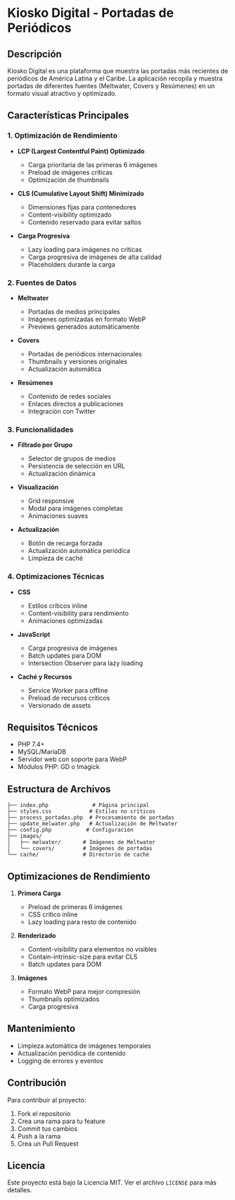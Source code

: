 # Kiosko Digital - Portadas de Periódicos

## Descripción
Kiosko Digital es una plataforma que muestra las portadas más recientes de periódicos de América Latina y el Caribe. La aplicación recopila y muestra portadas de diferentes fuentes (Meltwater, Covers y Resúmenes) en un formato visual atractivo y optimizado.

## Características Principales

### 1. Optimización de Rendimiento
- **LCP (Largest Contentful Paint) Optimizado**
  - Carga prioritaria de las primeras 6 imágenes
  - Preload de imágenes críticas
  - Optimización de thumbnails

- **CLS (Cumulative Layout Shift) Minimizado**
  - Dimensiones fijas para contenedores
  - Content-visibility optimizado
  - Contenido reservado para evitar saltos

- **Carga Progresiva**
  - Lazy loading para imágenes no críticas
  - Carga progresiva de imágenes de alta calidad
  - Placeholders durante la carga

### 2. Fuentes de Datos
- **Meltwater**
  - Portadas de medios principales
  - Imágenes optimizadas en formato WebP
  - Previews generados automáticamente

- **Covers**
  - Portadas de periódicos internacionales
  - Thumbnails y versiones originales
  - Actualización automática

- **Resúmenes**
  - Contenido de redes sociales
  - Enlaces directos a publicaciones
  - Integración con Twitter

### 3. Funcionalidades
- **Filtrado por Grupo**
  - Selector de grupos de medios
  - Persistencia de selección en URL
  - Actualización dinámica

- **Visualización**
  - Grid responsive
  - Modal para imágenes completas
  - Animaciones suaves

- **Actualización**
  - Botón de recarga forzada
  - Actualización automática periódica
  - Limpieza de caché

### 4. Optimizaciones Técnicas
- **CSS**
  - Estilos críticos inline
  - Content-visibility para rendimiento
  - Animaciones optimizadas

- **JavaScript**
  - Carga progresiva de imágenes
  - Batch updates para DOM
  - Intersection Observer para lazy loading

- **Caché y Recursos**
  - Service Worker para offline
  - Preload de recursos críticos
  - Versionado de assets

## Requisitos Técnicos
- PHP 7.4+
- MySQL/MariaDB
- Servidor web con soporte para WebP
- Módulos PHP: GD o Imagick

## Estructura de Archivos
```
├── index.php              # Página principal
├── styles.css            # Estilos no críticos
├── process_portadas.php  # Procesamiento de portadas
├── update_melwater.php   # Actualización de Meltwater
├── config.php           # Configuración
├── images/
│   ├── melwater/       # Imágenes de Meltwater
│   └── covers/         # Imágenes de portadas
└── cache/              # Directorio de caché
```

## Optimizaciones de Rendimiento
1. **Primera Carga**
   - Preload de primeras 6 imágenes
   - CSS crítico inline
   - Lazy loading para resto de contenido

2. **Renderizado**
   - Content-visibility para elementos no visibles
   - Contain-intrinsic-size para evitar CLS
   - Batch updates para DOM

3. **Imágenes**
   - Formato WebP para mejor compresión
   - Thumbnails optimizados
   - Carga progresiva

## Mantenimiento
- Limpieza automática de imágenes temporales
- Actualización periódica de contenido
- Logging de errores y eventos

## Contribución
Para contribuir al proyecto:
1. Fork el repositorio
2. Crea una rama para tu feature
3. Commit tus cambios
4. Push a la rama
5. Crea un Pull Request

## Licencia
Este proyecto está bajo la Licencia MIT. Ver el archivo `LICENSE` para más detalles. 